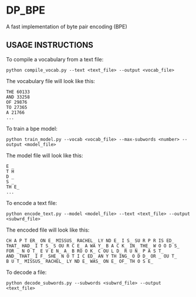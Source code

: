 # DP_BPE
A fast implementation of byte pair encoding (BPE)

USAGE INSTRUCTIONS
------------------

To compile a vocabulary from a text file:

    python compile_vocab.py --text <text_file> --output <vocab_file>

The vocabulary file will look like this:

    THE 60133
    AND 33258
    OF 29876
    TO 27365
    A 21766
    ...

To train a bpe model:

    python train_model.py --vocab <vocab_file> --max-subwords <number> --output <model_file>

The model file will look like this:

    E _
    T H
    D _
    S _
    TH E_  
    ...

To encode a text file:

    python encode_text.py --model <model_file> --text <text_file> --output <subwrd_file>

The encoded file will look like this:

    CH A P T ER_ ON E_ MISSUS_ RACHEL_ LY ND E_ I S_ SU R P R IS ED_
    THAT_ HAD_ I T S_ S OU R C E_ A WA Y_ B A C K_ IN_ THE_ W O O D S_
    FOR _ N O T_ E V E N_ A_ B RO O K_ C OU L D_ R U N_ P A S T_
    AND_ THAT_ I F_ SHE_ N O T I C ED_ AN Y TH ING_ O D D_ OR _ OU T_
    B U T_ MISSUS_ RACHEL_ LY ND E_ WAS_ ON E_ OF_ TH O S E_

To decode a file:

    python decode_subwords.py --subwords <subwrd_file> --output <text_file>
